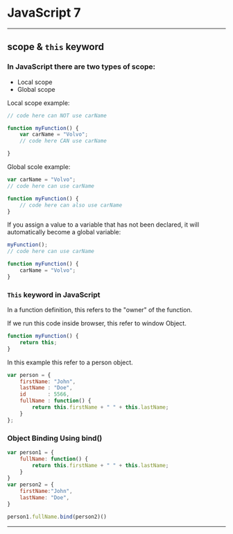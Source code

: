 # JavaScript 7

---

## scope & `this` keyword

### In JavaScript there are two types of scope:

* Local scope
* Global scope

Local scope example:
```js
// code here can NOT use carName

function myFunction() {
    var carName = "Volvo";
    // code here CAN use carName

}
```


Global scole example:
```js
var carName = "Volvo";
// code here can use carName

function myFunction() {
    // code here can also use carName 
}
```

If you assign a value to a variable that has not been declared, it will automatically become a global variable:
```js
myFunction();
// code here can use carName 

function myFunction() {
    carName = "Volvo";
}
```

### `This` keyword in JavaScript

In a function definition, this refers to the "owner" of the function.


If we run this code inside browser, this refer to window Object.

```js
function myFunction() {
    return this;
}
```

In this example this refer to a person object.

```js
var person = {
    firstName: "John",
    lastName : "Doe",
    id       : 5566,
    fullName : function() {
        return this.firstName + " " + this.lastName;
    }
};
```

### Object Binding Using bind()

```js
var person1 = {
    fullName: function() {
        return this.firstName + " " + this.lastName;
    }
}
var person2 = {
    firstName:"John",
    lastName: "Doe",
}

person1.fullName.bind(person2)()
```

---